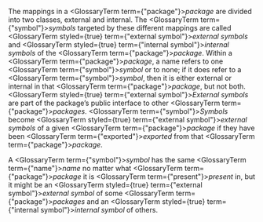  



The mappings in a <GlossaryTerm  term={"package"}><i>package</i></GlossaryTerm> are divided into two classes, external and internal. The <GlossaryTerm  term={"symbol"}><i>symbols</i></GlossaryTerm> targeted by these different mappings are called <GlossaryTerm styled={true} term={"external symbol"}><i>external symbols</i></GlossaryTerm> and <GlossaryTerm styled={true} term={"internal symbol"}><i>internal symbols</i></GlossaryTerm> of the <GlossaryTerm  term={"package"}><i>package</i></GlossaryTerm>. Within a <GlossaryTerm  term={"package"}><i>package</i></GlossaryTerm>, a name refers to one <GlossaryTerm  term={"symbol"}><i>symbol</i></GlossaryTerm> or to none; if it does refer to a <GlossaryTerm  term={"symbol"}><i>symbol</i></GlossaryTerm>, then it is either external or internal in that <GlossaryTerm  term={"package"}><i>package</i></GlossaryTerm>, but not both. <GlossaryTerm styled={true} term={"external symbol"}><i>External symbols</i></GlossaryTerm> are part of the package’s public interface to other <GlossaryTerm  term={"package"}><i>packages</i></GlossaryTerm>. <GlossaryTerm  term={"symbol"}><i>Symbols</i></GlossaryTerm> become <GlossaryTerm styled={true} term={"external symbol"}><i>external symbols</i></GlossaryTerm> of a given <GlossaryTerm  term={"package"}><i>package</i></GlossaryTerm> if they have been <GlossaryTerm  term={"exported"}><i>exported</i></GlossaryTerm> from that <GlossaryTerm  term={"package"}><i>package</i></GlossaryTerm>. 



A <GlossaryTerm  term={"symbol"}><i>symbol</i></GlossaryTerm> has the same <GlossaryTerm  term={"name"}><i>name</i></GlossaryTerm> no matter what <GlossaryTerm  term={"package"}><i>package</i></GlossaryTerm> it is <GlossaryTerm  term={"present"}><i>present</i></GlossaryTerm> in, but it might be an <GlossaryTerm styled={true} term={"external symbol"}><i>external symbol</i></GlossaryTerm> of some <GlossaryTerm  term={"package"}><i>packages</i></GlossaryTerm> and an <GlossaryTerm styled={true} term={"internal symbol"}><i>internal symbol</i></GlossaryTerm> of others. 



